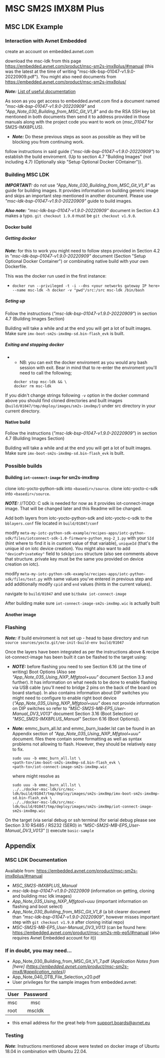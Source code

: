 # MSC SM2S IMX8M Plus

## MSC LDK Example

### Interaction with Avnet Embedded

create an account on embedded.avnet.com

download the msc-ldk from this page https://embedded.avnet.com/product/msc-sm2s-imx8plus/#manual (this was the latest at the time of writing "msc-ldk-bsp-01047-v1.9.0-20220909.pdf"). You might also need documents from https://embedded.avnet.com/product/msc-sm2s-imx8plus/

***Note:*** [List of useful documentation](#msc-ldk-documentation)

As soon as you get access to embedded.avnet.com find a document named *"msc-ldk-bsp-01047-v1.9.0-20220909"* and *"App_Note_030_Building_from_MSC_Git_V1_8"* and do the RSA SSH key bit mentioned in both documents then send it to address provided in those manuals along with the project code you want to work on (*msc_01047* for SM2S-IMX8PLUS).

- ***Note:*** Do these previous steps as soon as possible as they will be blocking you from continuing work.

follow instructions in said guide (*"msc-ldk-bsp-01047-v1.9.0-20220909"*) to establish the build enviroment. (Up to section  4.7 "Building Images" (not including 4.7) (Optionally skip "Setup Optional Docker COntainer")). 

### Building MSC LDK

***IMPORTANT:*** do not use *"App_Note_030_Building_from_MSC_Git_V1_8"* as guide for building images. It provides information on building generic image and skips an important step mentioned in another document. Please use *"msc-ldk-bsp-01047-v1.9.0-20220909"* guide to build images.

***Also note:*** *"msc-ldk-bsp-01047-v1.9.0-20220909"* document in Section 4.3 makes a typo. `git checkout 1.9.0` must be `git checkout v1.9.0`.


#### Docker build

##### Getting docker

***Note:*** for this to work you might need to follow steps provided in Section 4.2 in *"msc-ldk-bsp-01047-v1.9.0-20220909"* document (Section "Setup Optional Docker Container") or combinating native build with your own Dockerfile.

This was the docker run used in the first instance:

- `docker run --privileged -t -i --dns <your networks gateway IP here>  --name msc-ldk -h docker -v "pwd"/src:/src msc-ldk /bin/bash`

##### Seting up

Follow the instructions (*"msc-ldk-bsp-01047-v1.9.0-20220909"*) in section 4.7 (Building Images Section)

Building will take a while and at the end you will get a lot of built images. Make sure `imx-boot-sm2s-imx8mp-sd.bin-flash_evk` is built.

##### Exiting and stopping docker

- - NB: you can exit the docker enviroment as you would any bash session with exit. Bear in mind that to re-enter the enviroment you'll need to call the following;

```
    docker stop msc-ldk && \
    docker rm msc-ldk
```

If you didn't change strings following `-v` option in the docker command above you should find cloned directories and built images (`build/01047/tmp/deploy/images/sm2s-imx8mp/`) under src directory in your current directory.


#### Native build

Follow the instructions (*"msc-ldk-bsp-01047-v1.9.0-20220909"*) in section 4.7 (Building Images Section)

Building will take a while and at the end you will get a lot of built images. Make sure `imx-boot-sm2s-imx8mp-sd.bin-flash_evk` is built.

### Possible builds

#### Building `iot-connect-image` for sm2s-imx8mp

clone iotc-yocto-python-sdk into `<basedir>/source`.
clone iotc-yocto-c-sdk into `<basedir>/source`.

***NOTE:*** //TODO: C sdk is needed for now as it provides iot-connect-image image. That will be changed later and this Readme will be changed. 

Add both layers from iotc-yocto-python-sdk and iotc-yocto-c-sdk to the `bblayers.conf` file located in `build/01047/conf`

modify `meta-my-iotc-python-sdk-example/recipes-apps/iotc-python-sdk/files/iotconnect-sdk-1.0-firmware-python_msg-2_1.py` with your `SId` (hint where to find it is in current value of that variable), `uniqueId` (that's the unique id on iotc device creation). You might also want to add `"devicePrivateKey"` field to `SdkOptions` structure (also see comments above that structure. private key must be the same you provided on device creation on iotc).

modify `meta-my-iotc-python-sdk-example/recipes-apps/iotc-python-sdk/files/test.py` with same values you've entered in previous step and add additionally modify `cpid` and `end` values (hints in the current values).

navigate to `build/01047` and use `bitbake iot-connect-image`

After building make sure `iot-connect-image-sm2s-imx8mp.wic` is actually built

#### Another image

### Flashing

***Note:*** if build enviroment is not set up - head to base directory and run `source sources/yocto.git/oe-init-build-env build/01047`

Once the layers have been integrated as per the instructions above & recipe iot-connect-image has been built it can be flashed to the target using:

- ***NOTE:*** before flashing you need to see Section 6.16 (at the time of writing) Boot Options (Also see *"App_Note_035_Using_NXP_Mfgtool+uuu"* document Section 3.3 and further). It has information on what needs to be done to enable flashing via USB cable (you'll need to bridge 2 pins on the back of the board on board startup). In also contains information about DIP switches you might need to configure to enable right boot device (*"App_Note_035_Using_NXP_Mfgtool+uuu"* does not provide information on DIP switches so refer to *"MSC-SM2S-MB-EP5_User-Manual_DV3_V013"* document Section 3.16 (Boot Selection) or *"MSC_SM2S-IMX8PLUS_Manual"* Section 6.16 (Boot Options)). 

- ***Note:*** emmc_burn_all.lst and emmc_burn_loader.lst can be found in an Appendix section of *"App_Note_035_Using_NXP_Mfgtool+uuu"* document. files there contain some formatting as well as syntax problems not allowing to flash. However, they should be relatively easy to fix.

    ```
    sudo uuu -b emmc_burn_all.lst \
    <path-to>/imx-boot-sm2s-imx8mp-sd.bin-flash_evk \
    <path-to>/iot-connect-image-sm2s-imx8mp.wic
    ```

    where might resolve as

    ```
    sudo uuu -b emmc_burn_all.lst \
    ../../docker-msc-ldk/src/msc-ldk/build/01047/tmp/deploy/images/sm2s-imx8mp/imx-boot-sm2s-imx8mp-sd.bin-flash_evk \
    ../../docker-msc-ldk/src/msc-ldk/build/01047/tmp/deploy/images/sm2s-imx8mp/iot-connect-image-sm2s-imx8mp.wic
    ```
On the target (via serial debug or ssh terminal (for serial debug please see Section 3.10 RS485 / RS232 (SER0) in *"MSC-SM2S-MB-EP5_User-Manual_DV3_V013"* )) execute `basic-sample`

## Appendix


### MSC LDK Documentation

Available from: https://embedded.avnet.com/product/msc-sm2s-imx8plus/#manual

- *MSC_SM2S-IMX8PLUS_Manual*
- *msc-ldk-bsp-01047-v1.9.0-20220909* (information on getting, cloning and building msc ldk images)
- *App_Note_035_Using_NXP_Mfgtool+uuu* (important information on flashing and boot select)
- *App_Note_030_Building_from_MSC_Git_V1_8* (a bit clearer document than *"msc-ldk-bsp-01047-v1.9.0-20220909"*, however misses important step with `git checkout v1.9.0` after cloning initial repo)
- *MSC-SM2S-MB-EP5_User-Manual_DV3_V013* (can be found here: https://embedded.avnet.com/product/msc-sm2s-mb-ep5/#manual (also requires Avnet Embedded account for it))

### If in doubt, you may need...

* App_Note_030_Building_from_MSC_Git_V1_7.pdf *(Application Notes from [here] (https://embedded.avnet.com/product/msc-sm2s-imx8/#application_notes))*
* App_Note_040_DTB_File_Selection_v20.pdf
* User privileges for the sample images from embedded.avnet:

 | User | Password |
 | ---- | :------: |
 | msc  | msc      |
 | root | mscldk   |

* this email address for the great help from support.boards@avnet.eu

### Testing

***Note***: Instructions mentioned above were tested on docker image of Ubuntu 18.04 in combination with Ubuntu 22.04.